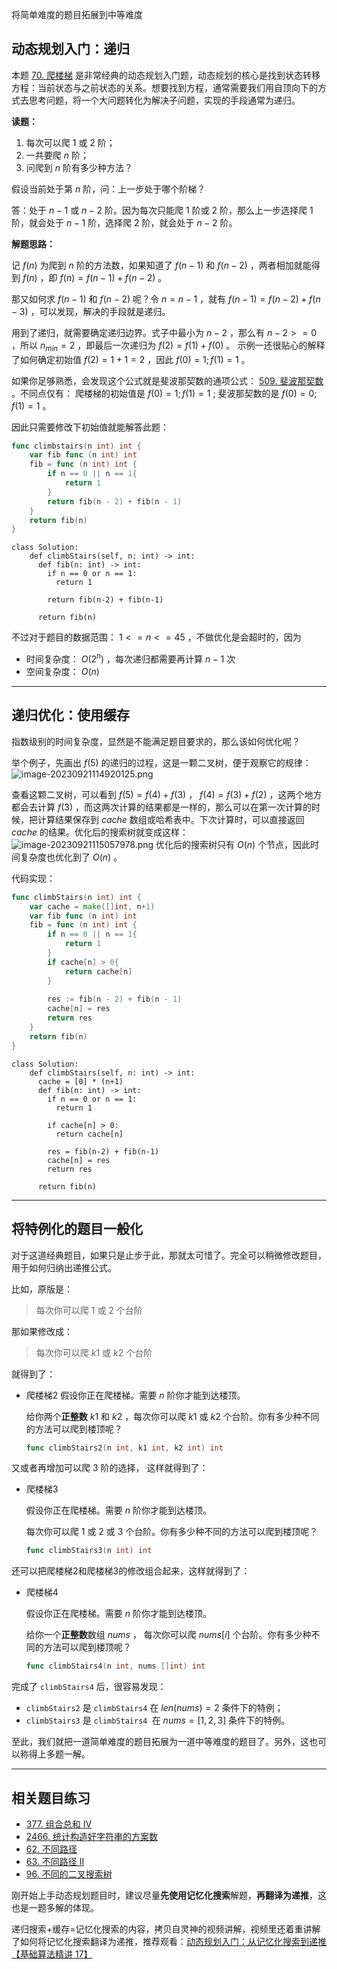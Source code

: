 将简单难度的题目拓展到中等难度

## 动态规划入门：递归

本题 [70. 爬楼梯](https://leetcode.cn/problems/climbing-stairs/description/) 是非常经典的动态规划入门题，动态规划的核心是找到状态转移方程：当前状态与之前状态的关系。想要找到方程，通常需要我们用自顶向下的方式去思考问题，将一个大问题转化为解决子问题，实现的手段通常为递归。



**读题：**

1. 每次可以爬 $1$ 或 $2$ 阶；
2. 一共要爬 $n$ 阶；
3. 问爬到  $n$  阶有多少种方法？

假设当前处于第 $n$ 阶，问：上一步处于哪个阶梯？

答：处于  $n-1$  或 $n-2$ 阶。因为每次只能爬 $1$ 阶或 $2$ 阶，那么上一步选择爬 $1$ 阶，就会处于 $n-1$ 阶，选择爬 $2$ 阶，就会处于 $n-2$ 阶。

**解题思路：**

记  $f(n)$ 为爬到 $n$ 阶的方法数，如果知道了 $f(n-1)$ 和 $f(n-2)$ ，两者相加就能得到 $f(n)$ ，即 $f(n) = f(n-1) + f(n-2)$ 。

那又如何求 $f(n-1)$ 和 $f(n-2)$ 呢？令 $n = n-1$ ，就有 $f(n-1) = f(n-2) + f(n-3)$ ，可以发现，解决的手段就是递归。

用到了递归，就需要确定递归边界。式子中最小为 $n-2$ ，那么有 $n-2 >= 0$ ，所以 $n_{min}=2$ ，即最后一次递归为 $f(2) = f(1) + f(0)$ 。
示例一还很贴心的解释了如何确定初始值 $f(2) = 1 + 1 = 2$ ，因此  $f(0) = 1; f(1) = 1$ 。

如果你足够熟悉，会发现这个公式就是斐波那契数的通项公式： [509. 斐波那契数 ](https://leetcode.cn/problems/fibonacci-number/description/)。不同点仅有：
爬楼梯的初始值是  $f(0) = 1;  f(1) = 1$ ;
斐波那契数的是 $f(0) = 0; f(1) = 1$ 。

因此只需要修改下初始值就能解答此题：
```go []
func climbstairs(n int) int {
    var fib func (n int) int
    fib = func (n int) int {
        if n == 0 || n == 1{
            return 1
        }
        return fib(n - 2) + fib(n - 1)
    }
    return fib(n)
}
```
```python3 []
class Solution:
    def climbStairs(self, n: int) -> int:
      def fib(n: int) -> int:
        if n == 0 or n == 1:
          return 1
        
        return fib(n-2) + fib(n-1)
      
      return fib(n)
```

不过对于题目的数据范围： $1<=n<=45$ ，不做优化是会超时的，因为

- 时间复杂度： $O(2^n)$ ，每次递归都需要再计算 $n-1$ 次
- 空间复杂度： $O(n)$
---


## 递归优化：使用缓存

指数级别的时间复杂度，显然是不能满足题目要求的，那么该如何优化呢？

举个例子，先画出 $f(5)$ 的递归的过程，这是一颗二叉树，便于观察它的规律：
![image-20230921114920125.png](https://pic.leetcode.cn/1695282259-uwYWgR-image-20230921114920125.png)



查看这颗二叉树，可以看到 $f(5) = f(4) + f(3)$ ， $f(4) = f(3) + f(2)$ ，这两个地方都会去计算 $f(3)$ ，而这两次计算的结果都是一样的，那么可以在第一次计算的时候，把计算结果保存到 $cache$ 数组或哈希表中。下次计算时，可以直接返回 $cache$ 的结果。优化后的搜索树就变成这样：
![image-20230921115057978.png](https://pic.leetcode.cn/1695282274-JBKBtF-image-20230921115057978.png)
优化后的搜索树只有 $O(n)$ 个节点，因此时间复杂度也优化到了 $O(n)$ 。



代码实现：
```go []
func climbStairs(n int) int {
    var cache = make([]int, n+1)
    var fib func (n int) int
    fib = func (n int) int {
        if n == 0 || n == 1{
            return 1
        }
        if cache[n] > 0{
            return cache[n]
        }
        
        res := fib(n - 2) + fib(n - 1)
        cache[n] = res
        return res
    }
    return fib(n)
}
```
```python3 []
class Solution:
    def climbStairs(self, n: int) -> int:
      cache = [0] * (n+1)
      def fib(n: int) -> int:
        if n == 0 or n == 1:
          return 1
        
        if cache[n] > 0:
          return cache[n]
        
        res = fib(n-2) + fib(n-1)
        cache[n] = res
        return res
      
      return fib(n)
```

---



## 将特例化的题目一般化

对于这道经典题目，如果只是止步于此，那就太可惜了。完全可以稍微修改题目，用于如何归纳出递推公式。



比如，原版是：
> 每次你可以爬 $1$ 或 $2$ 个台阶

那如果修改成：
> 每次你可以爬 $k1$ 或 $k2$ 个台阶

就得到了：
- 爬楼梯2
  假设你正在爬楼梯。需要 $n$ 阶你才能到达楼顶。

  给你两个**正整数** $k1$ 和 $k2$ ，每次你可以爬 $k1$ 或 $k2$ 个台阶。你有多少种不同的方法可以爬到楼顶呢？

    ```go
    func climbStairs2(n int, k1 int, k2 int) int
    ```



又或者再增加可以爬 $3$ 阶的选择， 这样就得到了：

- 爬楼梯3

  假设你正在爬楼梯。需要 $n$ 阶你才能到达楼顶。

  每次你可以爬 $1$ 或 $2$ 或 $3$ 个台阶。你有多少种不同的方法可以爬到楼顶呢？

    ```go
    func climbStairs3(n int) int
    ```



还可以把爬楼梯2和爬楼梯3的修改组合起来，这样就得到了：

- 爬楼梯4

  假设你正在爬楼梯。需要 $n$ 阶你才能到达楼顶。

  给你一个**正整数**数组 $nums$ ， 每次你可以爬 $nums[i]$ 个台阶。你有多少种不同的方法可以爬到楼顶呢？
    ```go
    func climbStairs4(n int, nums []int) int
    ```



完成了 `climbStairs4` 后，很容易发现：
- `climbStairs2` 是 `climbStairs4` 在 $len(nums) = 2$ 条件下的特例；
- `climbStairs3` 是 `climbStairs4 `在 $nums = [1,2,3]$ 条件下的特例。

至此，我们就把一道简单难度的题目拓展为一道中等难度的题目了。另外，这也可以称得上多题一解。

---



## 相关题目练习

- [377. 组合总和 Ⅳ ](https://leetcode.cn/problems/combination-sum-iv/)
- [2466. 统计构造好字符串的方案数](https://leetcode.cn/problems/count-ways-to-build-good-strings/)
- [62. 不同路径](https://leetcode.cn/problems/unique-paths/)
- [63. 不同路径 II](https://leetcode.cn/problems/unique-paths-ii/)
- [96. 不同的二叉搜索树](https://leetcode.cn/problems/unique-binary-search-trees/)



刚开始上手动态规划题目时，建议尽量**先使用记忆化搜索**解题，**再翻译为递推**，这也是一题多解的体现。

递归搜索+缓存=记忆化搜索的内容，拷贝自灵神的视频讲解，视频里还着重讲解了如何将记忆化搜索翻译为递推，推荐观看：[动态规划入门：从记忆化搜索到递推【基础算法精讲 17】](https://www.bilibili.com/video/BV1＊＊＊411K7oF/)

